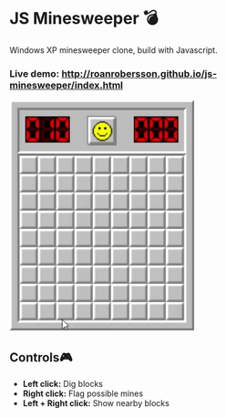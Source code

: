 # JS Minesweeper :bomb:
Windows XP minesweeper clone, build with Javascript.

### Live demo: http://roanrobersson.github.io/js-minesweeper/index.html


![Game Play](https://raw.githubusercontent.com/roanrobersson/assets/master/js-minesweeper/game-play.gif) 
 
 ## Controls:video_game:
 - **Left click:** Dig blocks
 - **Right click:** Flag possible mines
 - **Left + Right click:** Show nearby blocks
